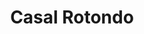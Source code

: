 ---
title: Casal Rotondo

mediaPath: /videos/cr_24_en-1853-1080p.mp4
mediaPosition:  [296982.9840754576,4632793.396584391,139.1961522650109]
mediaRotation:  [0.26304208287991926,-0.6486129893057708,-0.6618633284881863,0.26841569838696994]
mediaScale: 1
cameraFOV: 40

# Pair of camera points and targets: [final point], ... , [entrance point]
cameraPath: [
    [[296980.47706557513,4632795.9791417895,139.26894464472468],[296983.1057147102,4632793.271279599,139.19262040391982]],
    [[296974.4782927671,4632801.782346546,139.4355593091544],[296996.79272524954,4632780.196456326,139.165931986716]],
    [[296967.87411919114,4632806.530421087,143.5103660780395],[296993.3366474464,4632789.056662488,140.3033943380557]],
    [[296954.40687568067,4632824.651575352,146.43775084235645],[296981.64374177397,4632809.7949953,145.2577478629383]],
    [[296947.3031811753,4632830.036821914,144.53189439219955],[296970.4051005754,4632809.77989518,140.0692167448114]]
]

animationEntry: 2000
---